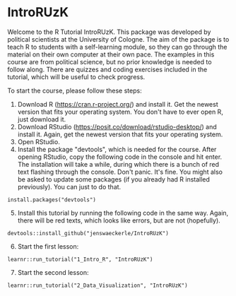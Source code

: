 # IntroRUzK
Welcome to the R Tutorial IntroRUzK. This package was developed by political scientists at the University of Cologne. 
The aim of the package is to teach R to students with a self-learning module, so they can go through the material on their own computer at their own pace.
The examples in this course are from political science, but no prior knowledge is needed to follow along.
There are quizzes and coding exercises included in the tutorial, which will be useful to check progress.

To start the course, please follow these steps:
1. Download R (https://cran.r-project.org/) and install it. Get the newest version that fits your operating system. You don't have to ever open R, just download it.
2. Download RStudio (https://posit.co/download/rstudio-desktop/) and install it. Again, get the newest version that fits your operating system.
3. Open RStudio.
4. Install the package "devtools", which is needed for the course. After opening RStudio, copy the following code in the console and hit enter. The installation will take a while, during which there is a bunch of red text flashing through the console. Don't panic. It's fine. You might also be asked to update some packages (if you already had R installed previously). You can just to do that.
```
install.packages("devtools")
```
5. Install this tutorial by running the following code in the same way. Again, there will be red texts, which looks like errors, but are not (hopefully).
```
devtools::install_github("jenswaeckerle/IntroRUzK")
```
6. Start the first lesson:
```
learnr::run_tutorial("1_Intro_R", "IntroRUzK")
```
7. Start the second lesson:
```
learnr::run_tutorial("2_Data_Visualization", "IntroRUzK")
```
